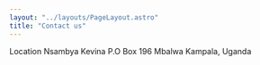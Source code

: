 ```yaml
---
layout: "../layouts/PageLayout.astro"
title: "Contact us"
---
```


Location Nsambya Kevina
P.O Box 196 Mbalwa
Kampala, Uganda
